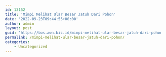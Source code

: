 ```yaml
---
id: 13152
title: 'Mimpi Melihat Ular Besar Jatuh Dari Pohon'
date: '2022-09-23T09:44:55+00:00'
author: admin
layout: post
guid: 'https://bos.awn.biz.id/mimpi-melihat-ular-besar-jatuh-dari-pohon/'
permalink: /mimpi-melihat-ular-besar-jatuh-dari-pohon/
categories:
    - Uncategorized
---
```


